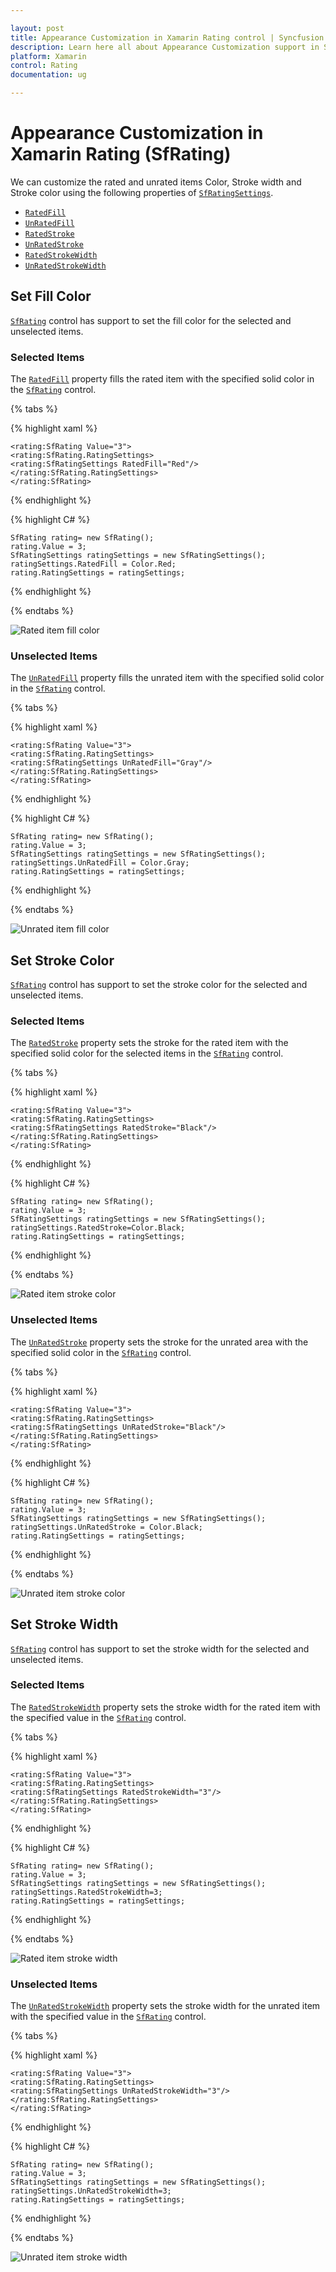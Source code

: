 ```yaml
---

layout: post
title: Appearance Customization in Xamarin Rating control | Syncfusion
description: Learn here all about Appearance Customization support in Syncfusion Xamarin Rating (SfRating) control and more.
platform: Xamarin
control: Rating
documentation: ug

---
```


# Appearance Customization in Xamarin Rating (SfRating)

We can customize the rated and unrated items Color, Stroke width and Stroke color using the following properties of [`SfRatingSettings`](https://help.syncfusion.com/cr/xamarin/Syncfusion.SfRating.XForms.SfRatingSettings.html).

* [`RatedFill`](https://help.syncfusion.com/cr/xamarin/Syncfusion.SfRating.XForms.SfRatingSettings.html#Syncfusion_SfRating_XForms_SfRatingSettings_RatedFill)
* [`UnRatedFill`](https://help.syncfusion.com/cr/xamarin/Syncfusion.SfRating.XForms.SfRatingSettings.html#Syncfusion_SfRating_XForms_SfRatingSettings_UnRatedFill)
* [`RatedStroke`](https://help.syncfusion.com/cr/xamarin/Syncfusion.SfRating.XForms.SfRatingSettings.html#Syncfusion_SfRating_XForms_SfRatingSettings_RatedStroke)
* [`UnRatedStroke`](https://help.syncfusion.com/cr/xamarin/Syncfusion.SfRating.XForms.SfRatingSettings.html#Syncfusion_SfRating_XForms_SfRatingSettings_UnRatedStroke)
* [`RatedStrokeWidth`](https://help.syncfusion.com/cr/xamarin/Syncfusion.SfRating.XForms.SfRatingSettings.html#Syncfusion_SfRating_XForms_SfRatingSettings_RatedStrokeWidth)
* [`UnRatedStrokeWidth`](https://help.syncfusion.com/cr/xamarin/Syncfusion.SfRating.XForms.SfRatingSettings.html#Syncfusion_SfRating_XForms_SfRatingSettings_UnRatedStrokeWidth)
 
## Set Fill Color

[`SfRating`](https://help.syncfusion.com/cr/xamarin/Syncfusion.SfRating.XForms.SfRating.html) control has support to set the fill color for the selected and unselected items.

### Selected Items

The [`RatedFill`](https://help.syncfusion.com/cr/xamarin/Syncfusion.SfRating.XForms.SfRatingSettings.html#Syncfusion_SfRating_XForms_SfRatingSettings_RatedFill) property fills the rated item with the specified solid color in the [`SfRating`](https://help.syncfusion.com/cr/xamarin/Syncfusion.SfRating.XForms.SfRating.html) control.

{% tabs %}

{% highlight xaml %}

    <rating:SfRating Value="3">
    <rating:SfRating.RatingSettings>
    <rating:SfRatingSettings RatedFill="Red"/>
    </rating:SfRating.RatingSettings>
    </rating:SfRating>
	
{% endhighlight %}

{% highlight C# %}

    SfRating rating= new SfRating();
    rating.Value = 3;
    SfRatingSettings ratingSettings = new SfRatingSettings();
    ratingSettings.RatedFill = Color.Red;
    rating.RatingSettings = ratingSettings;
           
{% endhighlight %}

{% endtabs %}

![Rated item fill color](images/ratedFill.jpg)

### Unselected Items

The [`UnRatedFill`](https://help.syncfusion.com/cr/xamarin/Syncfusion.SfRating.XForms.SfRatingSettings.html#Syncfusion_SfRating_XForms_SfRatingSettings_UnRatedFill) property fills the unrated item with the specified solid color in the [`SfRating`](https://help.syncfusion.com/cr/xamarin/Syncfusion.SfRating.XForms.SfRating.html) control.

{% tabs %}

{% highlight xaml %}

    <rating:SfRating Value="3">
    <rating:SfRating.RatingSettings>
    <rating:SfRatingSettings UnRatedFill="Gray"/>
    </rating:SfRating.RatingSettings>
    </rating:SfRating>

{% endhighlight %}

{% highlight C# %}

    SfRating rating= new SfRating();
    rating.Value = 3;
    SfRatingSettings ratingSettings = new SfRatingSettings();
    ratingSettings.UnRatedFill = Color.Gray;
    rating.RatingSettings = ratingSettings;

{% endhighlight %}

{% endtabs %}

![Unrated item fill color](images/unRatedFill.jpg)

## Set Stroke Color

[`SfRating`](https://help.syncfusion.com/cr/xamarin/Syncfusion.SfRating.XForms.SfRating.html) control has support to set the stroke color for the selected and unselected items.

### Selected Items

The [`RatedStroke`](https://help.syncfusion.com/cr/xamarin/Syncfusion.SfRating.XForms.SfRatingSettings.html#Syncfusion_SfRating_XForms_SfRatingSettings_RatedStroke) property sets the stroke for the rated item with the specified solid color for the selected items in the [`SfRating`](https://help.syncfusion.com/cr/xamarin/Syncfusion.SfRating.XForms.SfRating.html) control.

{% tabs %}

{% highlight xaml %}

    <rating:SfRating Value="3">
    <rating:SfRating.RatingSettings>
    <rating:SfRatingSettings RatedStroke="Black"/>
    </rating:SfRating.RatingSettings>
    </rating:SfRating>
	
{% endhighlight %}

{% highlight C# %}

    SfRating rating= new SfRating();
    rating.Value = 3;
    SfRatingSettings ratingSettings = new SfRatingSettings();
    ratingSettings.RatedStroke=Color.Black;
    rating.RatingSettings = ratingSettings;	

{% endhighlight %}

{% endtabs %}

![Rated item stroke color](images/ratedStroke.jpg)

### Unselected Items

The [`UnRatedStroke`](https://help.syncfusion.com/cr/xamarin/Syncfusion.SfRating.XForms.SfRatingSettings.html#Syncfusion_SfRating_XForms_SfRatingSettings_UnRatedStroke) property sets the stroke for the unrated area with the specified solid color in the [`SfRating`](https://help.syncfusion.com/cr/xamarin/Syncfusion.SfRating.XForms.SfRating.html) control.

{% tabs %}

{% highlight xaml %}

    <rating:SfRating Value="3">
    <rating:SfRating.RatingSettings>
    <rating:SfRatingSettings UnRatedStroke="Black"/>
    </rating:SfRating.RatingSettings>
    </rating:SfRating>

{% endhighlight %}

{% highlight C# %}

    SfRating rating= new SfRating();
    rating.Value = 3;
    SfRatingSettings ratingSettings = new SfRatingSettings();
    ratingSettings.UnRatedStroke = Color.Black;
    rating.RatingSettings = ratingSettings;

{% endhighlight %}

{% endtabs %}

![Unrated item stroke color](images/unRatedStroke.jpg)
 
## Set Stroke Width

[`SfRating`](https://help.syncfusion.com/cr/xamarin/Syncfusion.SfRating.XForms.SfRating.html) control has support to set the stroke width for the selected and unselected items.

### Selected Items

The [`RatedStrokeWidth`](https://help.syncfusion.com/cr/xamarin/Syncfusion.SfRating.XForms.SfRatingSettings.html#Syncfusion_SfRating_XForms_SfRatingSettings_RatedStrokeWidth) property sets the stroke width for the rated item with the specified value in the [`SfRating`](https://help.syncfusion.com/cr/xamarin/Syncfusion.SfRating.XForms.SfRating.html) control.

{% tabs %}

{% highlight xaml %}

    <rating:SfRating Value="3">
    <rating:SfRating.RatingSettings>
    <rating:SfRatingSettings RatedStrokeWidth="3"/>
    </rating:SfRating.RatingSettings>
    </rating:SfRating>

{% endhighlight %}

{% highlight C# %}

    SfRating rating= new SfRating();
    rating.Value = 3;
    SfRatingSettings ratingSettings = new SfRatingSettings();
    ratingSettings.RatedStrokeWidth=3;
    rating.RatingSettings = ratingSettings;

{% endhighlight %}

{% endtabs %}

![Rated item stroke width](images/ratedStrokeThickness.jpg)

### Unselected Items

The [`UnRatedStrokeWidth`](https://help.syncfusion.com/cr/xamarin/Syncfusion.SfRating.XForms.SfRatingSettings.html#Syncfusion_SfRating_XForms_SfRatingSettings_UnRatedStrokeWidth) property sets the stroke width for the unrated item with the specified value in the [`SfRating`](https://help.syncfusion.com/cr/xamarin/Syncfusion.SfRating.XForms.SfRating.html) control.

{% tabs %}

{% highlight xaml %}

    <rating:SfRating Value="3">
    <rating:SfRating.RatingSettings>
    <rating:SfRatingSettings UnRatedStrokeWidth="3"/>
    </rating:SfRating.RatingSettings>
    </rating:SfRating>
	
{% endhighlight %}

{% highlight C# %}

    SfRating rating= new SfRating();
    rating.Value = 3;
    SfRatingSettings ratingSettings = new SfRatingSettings();
    ratingSettings.UnRatedStrokeWidth=3;
    rating.RatingSettings = ratingSettings;

{% endhighlight %}

{% endtabs %}

![Unrated item stroke width](images/unRatedStrokeThickness.jpg)
